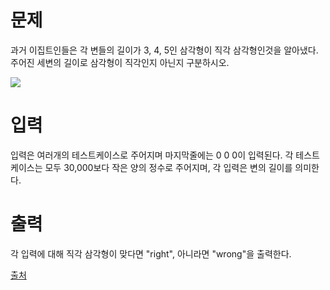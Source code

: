 # 문제

과거 이집트인들은 각 변들의 길이가 3, 4, 5인 삼각형이 직각 삼각형인것을 알아냈다. 주어진 세변의 길이로 삼각형이 직각인지 아닌지 구분하시오.

<img src = "https://www.acmicpc.net/upload/images3/rope-triangle.gif">

# 입력

입력은 여러개의 테스트케이스로 주어지며 마지막줄에는 0 0 0이 입력된다. 각 테스트케이스는 모두 30,000보다 작은 양의 정수로 주어지며, 각 입력은 변의 길이를 의미한다.

# 출력

각 입력에 대해 직각 삼각형이 맞다면 "right", 아니라면 "wrong"을 출력한다.

[출처](https://www.acmicpc.net/problem/4153)
